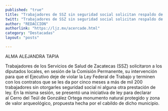 ```yaml
---
published: "true"
title: "Trabajadores de SSZ sin seguridad social solicitan respaldo de legisladores; podrían declarar monumento natural protegido al Cerro del Teúl "
twitt: "Trabajadores de SSZ sin seguridad social solicitan respaldo de legisladores; podrían declarar monumento natural protegido al Cerro del Teúl "
author: "REDACCION"
authorlink: "https://ljz.mx/acercade.html"
category: "Destacadas"
layout: "posts"

---
```



  ALMA ALEJANDRA TAPIA


Trabajadores de los Servicios de Salud de Zacatecas (SSZ) solicitaron a los diputados locales, en sesión de la Comisión Permanente, su intervención para que el Ejecutivo deje de violar la Ley Federal de Trabajo y terminen con los contratos que se les da por cinco meses a más de mil 200 trabajadores sin otorgarles seguridad social ni alguna otra prestación de ley.  En la misma sesión, se presentó una iniciativa de ley para declarar al Cerro del Teúl de González Ortega monumento natural protegido y zona de valor arqueológico, propuesta hecha por el cabildo de dicho municipio.  
 
